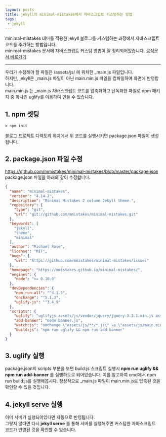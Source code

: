 ```yaml
---
layout: posts
title: jekyll의 minimal-mistakes에서 자바스크립트 커스텀하는 방법
tags:
 - jekyll
---
```


minimal-mistakes 테마를 적용한 jekyll 블로그를 커스텀하는 과정에서 자바스크립트 코드를 추가하는 방법입니다.    
minimal-mistakes 문서에 자바스크립트 커스텀 방법이 잘 정리되어있습니다.
[공식문서 바로가기](https://mmistakes.github.io/minimal-mistakes/docs/javascript/).

---

우리가 수정해야 할 파일은 /assets/js/ 에 위치한 _main.js 파일입니다.    
하지만, jekyll은 _main.js 파일이 아닌 main.min.js 파일을 컴파일하여 화면에 반영합니다.    
main.min.js 는 _main.js 자바스크립트 코드를 압축화하고 난독화한 파일로 npm 패키지 중 하나인 uglify를 이용하여 만들 수 있습니다.

## 1. npm 셋팅
```
> npm init
```
블로그 프로젝트 디렉토리 위치에서 위 코드를 실행시키면 package.json 파일이 생성됩니다.

## 2. package.json 파일 수정
https://github.com/mmistakes/minimal-mistakes/blob/master/package.json
package.json 파일을 아래와 같이 수정합니다.
```json
{
  "name": "minimal-mistakes",
  "version": "4.14.2",
  "description": "Minimal Mistakes 2 column Jekyll theme.",
  "repository": {
    "type": "git",
    "url": "git://github.com/mmistakes/minimal-mistakes.git"
  },
  "keywords": [
    "jekyll",
    "theme",
    "minimal"
  ],
  "author": "Michael Rose",
  "license": "MIT",
  "bugs": {
    "url": "https://github.com/mmistakes/minimal-mistakes/issues"
  },
  "homepage": "https://mmistakes.github.io/minimal-mistakes/",
  "engines": {
    "node": ">= 0.10.0"
  },
  "devDependencies": {
    "npm-run-all": "^4.1.5",
    "onchange": "^5.1.3",
    "uglify-js": "^3.4.9"
  },
  "scripts": {
    "uglify": "uglifyjs assets/js/vendor/jquery/jquery-3.3.1.min.js assets/js/plugins/jquery.fitvids.js assets/js/plugins/jquery.greedy-navigation.js assets/js/plugins/jquery.magnific-popup.js assets/js/plugins/jquery.smooth-scroll.min.js assets/js/_main.js -c -m -o assets/js/main.min.js",
    "add-banner": "node banner.js",
    "watch:js": "onchange \"assets/js/**/*.js\" -e \"assets/js/main.min.js\" -- npm run build:js",
    "build:js": "npm run uglify && npm run add-banner"
  }
}
```
## 3. uglify 실행
package.json의 scripts 부분을 보면 build:js 스크립트 실행시 **npm run uglify && npm run add-banner** 를 실행하도로 되어있습니다.
이를 참고하여 cmd에서 npm run build:js를 실행해봅시다. 정상적으로 _main.js 파일이 main.min.js로 압축된 것을 확인할 수 있을 것입니다.

## 4. jekyll serve 실행
이미 서버가 실행되어있다면 자동으로 반영됩니다.   
그렇지 않다면 다시 **jekyll serve** 를 통해 서버를 실행해주면 커스텀한 자바스크립트 코드가 반영된 것을 확인할 수 있습니다.


